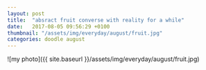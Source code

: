 ```yaml
---
layout: post
title:  "absract fruit converse with reality for a while"
date:   2017-08-05 09:56:29 +0100
thumbnail: "/assets/img/everyday/august/fruit.jpg"
categories: doodle august
---
```


![my photo]({{ site.baseurl }}/assets/img/everyday/august/fruit.jpg)